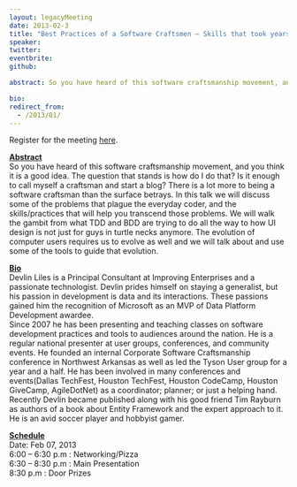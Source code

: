 ```yaml
---
layout: legacyMeeting
date: 2013-02-3
title: "Best Practices of a Software Craftsmen – Skills that took years to learn to need"
speaker:
twitter:
eventbrite:
github:

abstract: So you have heard of this software craftsmanship movement, and you think it is a good idea. The question that stands is how do I do that? Is it enough to call myself a craftsman and start a blog? There is a lot more to being a software craftsman than the surface betrays. In this talk we will discuss some of the problems that plague the everyday coder, and the skills/practices that will help you transcend those problems. We will walk the gambit from what TDD and BDD are trying to do all the way to how UI design is not just for guys in turtle necks anymore. The evolution of computer users requires us to evolve as well and we will talk about and use some of the tools to guide that evolution.

bio:
redirect_from:
  - /2013/01/
---
```


<p>Register for the meeting <a href="https://www.eventbrite.com/event/5147201418">here</a>.</p>
<p><strong><span style="text-decoration: underline;">Abstract</span></strong><br />
So you have heard of this software craftsmanship movement, and you think it is a good idea. The question that stands is how do I do that? Is it enough to call myself a craftsman and start a blog? There is a lot more to being a software craftsman than the surface betrays. In this talk we will discuss some of the problems that plague the everyday coder, and the skills/practices that will help you transcend those problems. We will walk the gambit from what TDD and BDD are trying to do all the way to how UI design is not just for guys in turtle necks anymore. The evolution of computer users requires us to evolve as well and we will talk about and use some of the tools to guide that evolution.</p>
<p><strong><span style="text-decoration: underline;">Bio</span></strong><br />
Devlin Liles is a Principal Consultant at Improving Enterprises and a passionate technologist. Devlin prides himself on staying a generalist, but his passion in development is data and its interactions. These passions gained him the recognition of Microsoft as an MVP of Data Platform Development awardee.<br />
Since 2007 he has been presenting and teaching classes on software development practices and tools to audiences around the nation. He is a regular national presenter at user groups, conferences, and community events. He founded an internal Corporate Software Craftsmanship conference in Northwest Arkansas as well as led the Tyson User group for a year and a half. He has been involved in many conferences and events(Dallas TechFest, Houston TechFest, Houston CodeCamp, Houston GiveCamp, AgileDotNet) as a coordinator; planner; or just a helping hand.<br />
Recently Devlin became published along with his good friend Tim Rayburn as authors of a book about Entity Framework and the expert approach to it.<br />
He is an avid soccer player and hobbyist gamer.</p>
<p><strong><span style="text-decoration: underline;">Schedule</span></strong><br />
Date: Feb 07, 2013<br />
6:00 &#8211; 6:30 p.m : Networking/Pizza<br />
6:30 &#8211; 8:30 p.m : Main Presentation<br />
8:30 p.m : Door Prizes</p>

